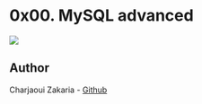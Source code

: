 # 0x00. MySQL advanced

<img src="https://www.mltut.com/wp-content/uploads/2022/03/Advanced-SQL-Courses.jpg">

## Author

Charjaoui Zakaria - [Github](https://github.com/Zakry27)
